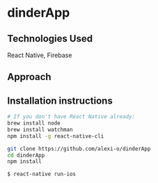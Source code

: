 # dinderApp

## Technologies Used

React Native, Firebase

## Approach

## Installation instructions
```bash
# If you don't have React Native already:
brew install node
brew install watchman
npm install -g react-native-cli
```

```bash
git clone https://github.com/alexi-o/dinderApp
cd dinderApp
npm install

$ react-native run-ios
```
